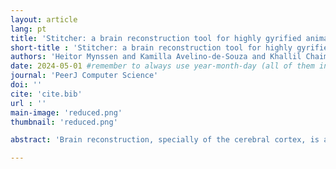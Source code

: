 ```yaml
---
layout: article
lang: pt
title: 'Stitcher: a brain reconstruction tool for highly gyrified animals'
short-title : 'Stitcher: a brain reconstruction tool for highly gyrified animals'
authors: 'Heitor Mynssen and Kamilla Avelino-de-Souza and Khallil Chaim and Nina Patzke and Bruno Mota'
date: 2024-05-01 #remember to always use year-month-day (all of them in that order)
journal: 'PeerJ Computer Science'
doi: ''
cite: 'cite.bib'
url : ''
main-image: 'reduced.png'
thumbnail: 'reduced.png'

abstract: 'Brain reconstruction, specially of the cerebral cortex, is a challenging task and even more so when it comes to highly gyrified brained animals. Here, we present Stitcher, a novel tool capable of generating such surfaces utilizing MRI data and manual segmentation. Stitcher makes a triangulation between consecutive brain slice segmentations by recursively adding edges that minimize the total length and simultaneously avoid self-intersection. We applied this new method to build the cortical surfaces of two dolphins: Guiana dolphin (<em>Sotalia guianeneis</em>), Franciscana dolphin (<em>Pontoporia blainvillei</em>); and one pinniped: Steller Sea lion (<em>Eumetopias jubatus</em>). Specifically in the case of <em>P. blainvillei</em>, two reconstructions at two different resolutions were made. Additionally, we also performed reconstructions for sub- and non-cortical structures of Guiana dolphin. All our cortical mesh results shows remarkable resemblance with the real anatomy of the brains, except <em>P.blainvillei</em> with low-resolution data. Sub- and non-cortical meshes were also properly reconstructed and the spatial positioning of structures was preserved with respect to </em>S. guianensis</em> cerebral cortex. In a comparative perspective between methods, Stitcher presents compatible results for volumetric measurements when contrasted with other anatomical standard tools. In this way, Stitcher seems to be a viable pipeline for new neuroanatomical analysis, enhancing visualization and descriptions of non-primates species, and broadening the scope of compared neuroanatomy.'

---
```


